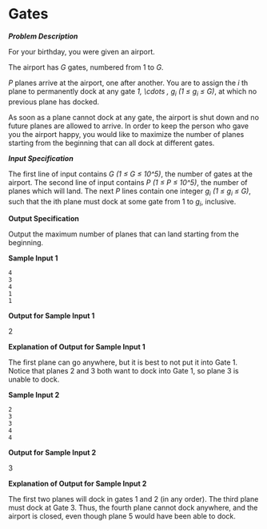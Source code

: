 # Gates

***Problem Description***

For your birthday, you were given an airport.

The airport has *G* gates, numbered from 1 to *G*.

*P* planes arrive at the airport, one after another. You are to assign the *i* th plane to permanently dock at any gate *1, \cdots , g<sub>i</sub>* *(1 ≤ g<sub>i</sub> ≤ G)*, at which no previous plane has docked. 

As soon as a plane cannot dock at any gate, the airport is shut down and no future planes are allowed to arrive. In order to keep the person who gave you the airport happy, you would like to maximize the number of planes starting from the beginning that can all dock at different gates.

***Input Specification***

The first line of input contains *G* *(1 ≤ G ≤ 10^5)*, the number of gates at the airport.
The second line of input contains *P* *(1 ≤ P ≤ 10^5)*, the number of planes which will land.
The next *P* lines contain one integer *g<sub>i</sub>* *(1 ≤ g<sub>i</sub> ≤ G)*, such that the ith plane must dock at some
gate from 1 to *g<sub>i</sub>*, inclusive.

**Output Specification**

Output the maximum number of planes that can land starting from the beginning.

**Sample Input 1**


```
4
3
4
1
1
```

**Output for Sample Input 1**

2

**Explanation of Output for Sample Input 1**

The first plane can go anywhere, but it is best to not put it into Gate 1. Notice that planes 2 and 3
both want to dock into Gate 1, so plane 3 is unable to dock.

**Sample Input 2**

```
2
3
3
4
4
```
**Output for Sample Input 2**

3

**Explanation of Output for Sample Input 2**

The first two planes will dock in gates 1 and 2 (in any order). The third plane must dock at Gate 3.
Thus, the fourth plane cannot dock anywhere, and the airport is closed, even though plane 5 would
have been able to dock.
